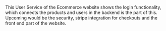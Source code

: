 This User Service of the Ecommerce website shows the login functionality, which connects the products and users in the backend is the part of this. Upcoming would be the security, stripe integration for checkouts and the front end part of the website.
